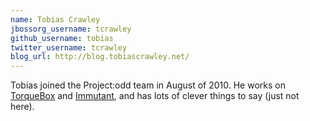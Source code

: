 ```yaml
---
name: Tobias Crawley
jbossorg_username: tcrawley
github_username: tobias
twitter_username: tcrawley
blog_url: http://blog.tobiascrawley.net/
---
```


Tobias joined the Project:odd team in August of 2010. He works 
on [TorqueBox](http://torquebox.org) and [Immutant](http://immutant.org), and has lots of clever things to say (just not here).
